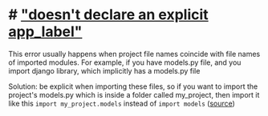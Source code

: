 # # ["doesn't declare an explicit app_label"](https://stackoverflow.com/questions/40206569/django-model-doesnt-declare-an-explicit-app-label)
This error usually happens when project file names coincide with file names of imported modules. For example, if you have models.py file, and you import django library, which implicitly has a models.py file

Solution: be explicit when importing these files, so if you want to import the project's models.py which is inside a folder called my_project, then import it like this `import my_project.models` instead of `import models` ([source](https://stackoverflow.com/questions/40206569/django-model-doesnt-declare-an-explicit-app-label#:~:text=I%20got%20this%20error,Hope%20this%20helps!))
